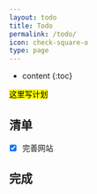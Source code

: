 ```yaml
---
layout: todo
title: Todo
permalink: /todo/
icon: check-square-o
type: page
---
```


* content
{:toc}

<mark>这里写计划</mark>
## 清单

* [x] 完善网站

## 完成

<!-- <iframe src="https://www.yinxiang.com/everhub/note/257ecedf-b543-4b1c-8680-65b721ba712c">
</iframe> -->

<!-- ## Comments
{% include comments.html %} -->
